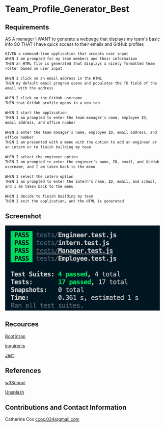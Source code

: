 # Team_Profile_Generator_Best

## Requirements

<!-- ----------------------- -->

AS A manager
I WANT to generate a webpage that displays my team's basic info
SO THAT I have quick access to their emails and GitHub profiles

```
GIVEN a command-line application that accepts user input
WHEN I am prompted for my team members and their information
THEN an HTML file is generated that displays a nicely formatted team roster based on user input

WHEN I click on an email address in the HTML
THEN my default email program opens and populates the TO field of the email with the address

WHEN I click on the GitHub username
THEN that GitHub profile opens in a new tab

WHEN I start the application
THEN I am prompted to enter the team manager’s name, employee ID, email address, and office number

WHEN I enter the team manager’s name, employee ID, email address, and office number
THEN I am presented with a menu with the option to add an engineer or an intern or to finish building my team

WHEN I select the engineer option
THEN I am prompted to enter the engineer’s name, ID, email, and GitHub username, and I am taken back to the menu

WHEN I select the intern option
THEN I am prompted to enter the intern’s name, ID, email, and school, and I am taken back to the menu

WHEN I decide to finish building my team
THEN I exit the application, and the HTML is generated
```

## Screenshot

<!-- ----------------------- -->

![Screen Shot](./Assets/images/TestPass.png)

## Recources

<!-- ----------------------- -->

[BootStrap](https://getbootstrap.com/)

[inquirer.js](https://www.npmjs.com/package/inquirer)

[Jest](https://www.npmjs.com/package/jest)

## References

<!-- ----------------------- -->

[w3School](https://www.w3schools.com/bootstrap4/bootstrap_grid_stacked_to_horizontal.asp)

[Unsplash](https://unsplash.com/photos/szrJ3wjzOMg)

## Contributions and Contact Information

<!-- ----------------------- -->

Catherine Cox
ccox.034@gmail.com
